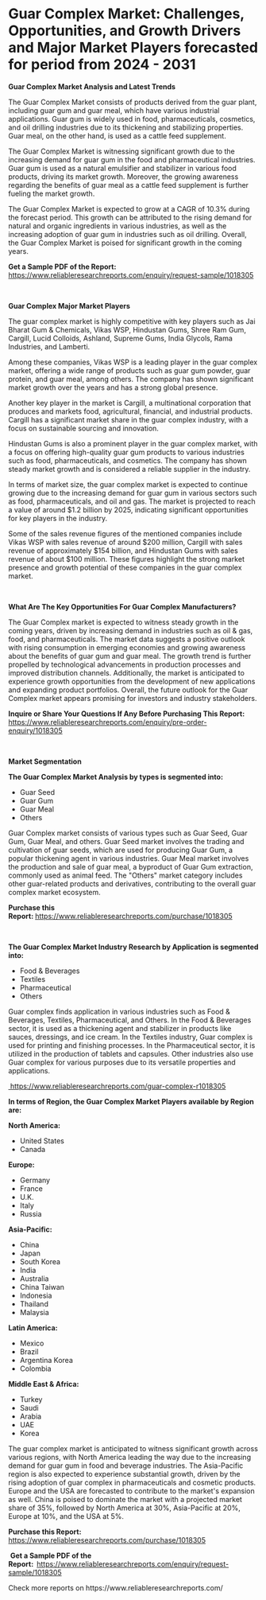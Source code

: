 <p><h1>Guar Complex Market: Challenges, Opportunities, and Growth Drivers and Major Market Players forecasted for period from 2024 - 2031</h1></p><p><strong>Guar Complex Market Analysis and Latest Trends</strong></p>
<p><p>The Guar Complex Market consists of products derived from the guar plant, including guar gum and guar meal, which have various industrial applications. Guar gum is widely used in food, pharmaceuticals, cosmetics, and oil drilling industries due to its thickening and stabilizing properties. Guar meal, on the other hand, is used as a cattle feed supplement.</p><p>The Guar Complex Market is witnessing significant growth due to the increasing demand for guar gum in the food and pharmaceutical industries. Guar gum is used as a natural emulsifier and stabilizer in various food products, driving its market growth. Moreover, the growing awareness regarding the benefits of guar meal as a cattle feed supplement is further fueling the market growth.</p><p>The Guar Complex Market is expected to grow at a CAGR of 10.3% during the forecast period. This growth can be attributed to the rising demand for natural and organic ingredients in various industries, as well as the increasing adoption of guar gum in industries such as oil drilling. Overall, the Guar Complex Market is poised for significant growth in the coming years.</p></p>
<p><strong>Get a Sample PDF of the Report:&nbsp;</strong> <a href="https://www.reliableresearchreports.com/enquiry/request-sample/1018305">https://www.reliableresearchreports.com/enquiry/request-sample/1018305</a></p>
<p>&nbsp;</p>
<p><strong>Guar Complex Major Market Players</strong></p>
<p><p>The guar complex market is highly competitive with key players such as Jai Bharat Gum & Chemicals, Vikas WSP, Hindustan Gums, Shree Ram Gum, Cargill, Lucid Colloids, Ashland, Supreme Gums, India Glycols, Rama Industries, and Lamberti. </p><p>Among these companies, Vikas WSP is a leading player in the guar complex market, offering a wide range of products such as guar gum powder, guar protein, and guar meal, among others. The company has shown significant market growth over the years and has a strong global presence. </p><p>Another key player in the market is Cargill, a multinational corporation that produces and markets food, agricultural, financial, and industrial products. Cargill has a significant market share in the guar complex industry, with a focus on sustainable sourcing and innovation. </p><p>Hindustan Gums is also a prominent player in the guar complex market, with a focus on offering high-quality guar gum products to various industries such as food, pharmaceuticals, and cosmetics. The company has shown steady market growth and is considered a reliable supplier in the industry. </p><p>In terms of market size, the guar complex market is expected to continue growing due to the increasing demand for guar gum in various sectors such as food, pharmaceuticals, and oil and gas. The market is projected to reach a value of around $1.2 billion by 2025, indicating significant opportunities for key players in the industry. </p><p>Some of the sales revenue figures of the mentioned companies include Vikas WSP with sales revenue of around $200 million, Cargill with sales revenue of approximately $154 billion, and Hindustan Gums with sales revenue of about $100 million. These figures highlight the strong market presence and growth potential of these companies in the guar complex market.</p></p>
<p>&nbsp;</p>
<p><strong>What Are The Key Opportunities For Guar Complex Manufacturers?</strong></p>
<p><p>The Guar Complex market is expected to witness steady growth in the coming years, driven by increasing demand in industries such as oil & gas, food, and pharmaceuticals. The market data suggests a positive outlook with rising consumption in emerging economies and growing awareness about the benefits of guar gum and guar meal. The growth trend is further propelled by technological advancements in production processes and improved distribution channels. Additionally, the market is anticipated to experience growth opportunities from the development of new applications and expanding product portfolios. Overall, the future outlook for the Guar Complex market appears promising for investors and industry stakeholders.</p></p>
<p><strong>Inquire or Share Your Questions If Any Before Purchasing This Report:</strong> <a href="https://www.reliableresearchreports.com/enquiry/pre-order-enquiry/1018305">https://www.reliableresearchreports.com/enquiry/pre-order-enquiry/1018305</a></p>
<p>&nbsp;</p>
<p><strong>Market Segmentation</strong></p>
<p><strong>The Guar Complex Market Analysis by types is segmented into:</strong></p>
<p><ul><li>Guar Seed</li><li>Guar Gum</li><li>Guar Meal</li><li>Others</li></ul></p>
<p><p>Guar Complex market consists of various types such as Guar Seed, Guar Gum, Guar Meal, and others. Guar Seed market involves the trading and cultivation of guar seeds, which are used for producing Guar Gum, a popular thickening agent in various industries. Guar Meal market involves the production and sale of guar meal, a byproduct of Guar Gum extraction, commonly used as animal feed. The "Others" market category includes other guar-related products and derivatives, contributing to the overall guar complex market ecosystem.</p></p>
<p><strong>Purchase this Report:&nbsp;</strong><a href="https://www.reliableresearchreports.com/purchase/1018305">https://www.reliableresearchreports.com/purchase/1018305</a></p>
<p>&nbsp;</p>
<p><strong>The Guar Complex Market Industry Research by Application is segmented into:</strong></p>
<p><ul><li>Food & Beverages</li><li>Textiles</li><li>Pharmaceutical</li><li>Others</li></ul></p>
<p><p>Guar complex finds application in various industries such as Food & Beverages, Textiles, Pharmaceutical, and Others. In the Food & Beverages sector, it is used as a thickening agent and stabilizer in products like sauces, dressings, and ice cream. In the Textiles industry, Guar complex is used for printing and finishing processes. In the Pharmaceutical sector, it is utilized in the production of tablets and capsules. Other industries also use Guar complex for various purposes due to its versatile properties and applications.</p></p>
<p><a href="https://www.reliableresearchreports.com/guar-complex-r1018305">&nbsp;https://www.reliableresearchreports.com/guar-complex-r1018305</a></p>
<p><strong>In terms of Region, the Guar Complex Market Players available by Region are:</strong></p>
<p>
    <p> <strong> North America: </strong>
        <ul>
            <li>United States</li>
            <li>Canada</li>
        </ul>
        </p> 
    <p> <strong> Europe: </strong>
        <ul>
            <li>Germany</li>
            <li>France</li>
            <li>U.K.</li>
            <li>Italy</li>
            <li>Russia</li>
        </ul>
        </p> 
    <p> <strong> Asia-Pacific: </strong>
        <ul>
            <li>China</li>
            <li>Japan</li>
            <li>South Korea</li>
            <li>India</li>
            <li>Australia</li>
            <li>China Taiwan</li>
            <li>Indonesia</li>
            <li>Thailand</li>
            <li>Malaysia</li>
        </ul>
        </p> 
    <p> <strong> Latin America: </strong>
        <ul>
            <li>Mexico</li>
            <li>Brazil</li>
            <li>Argentina Korea</li>
            <li>Colombia</li>
        </ul>
        </p> 
    <p> <strong> Middle East & Africa: </strong>
        <ul>
            <li>Turkey</li>
            <li>Saudi</li>
            <li>Arabia</li>
            <li>UAE</li>
            <li>Korea</li>
        </ul>
    </p>
    </p>
<p><p>The guar complex market is anticipated to witness significant growth across various regions, with North America leading the way due to the increasing demand for guar gum in food and beverage industries. The Asia-Pacific region is also expected to experience substantial growth, driven by the rising adoption of guar complex in pharmaceuticals and cosmetic products. Europe and the USA are forecasted to contribute to the market's expansion as well. China is poised to dominate the market with a projected market share of 35%, followed by North America at 30%, Asia-Pacific at 20%, Europe at 10%, and the USA at 5%.</p></p>
<p><strong>Purchase this Report: </strong><a href="https://www.reliableresearchreports.com/purchase/1018305">https://www.reliableresearchreports.com/purchase/1018305</a></p>
<p>&nbsp;<strong>Get a Sample PDF of the Report:&nbsp;&nbsp;</strong><a href="https://www.reliableresearchreports.com/enquiry/request-sample/1018305">https://www.reliableresearchreports.com/enquiry/request-sample/1018305</a></p>
<p><strong></strong></p>
<p>Check more reports on https://www.reliableresearchreports.com/</p>